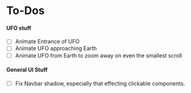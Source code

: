 # To-Dos

#### UFO stuff

- [ ] Animate Entrance of UFO
- [ ] Animate UFO approaching Earth
- [ ] Animate UFO from Earth to zoom away on even the smallest scroll

#### General UI Stuff
- [ ] Fix Navbar shadow, especially that effecting clickable components.
